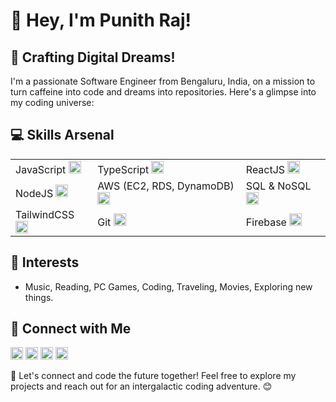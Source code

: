 # 👋 Hey, I'm Punith Raj!

## 🚀 Crafting Digital Dreams!

I'm a passionate Software Engineer from Bengaluru, India, on a mission to turn caffeine into code and dreams into repositories. Here's a glimpse into my coding universe:

## 💻 Skills Arsenal

<table>
  <tr>
    <td>JavaScript <img src="https://simpleicons.org/icons/javascript.svg" width="20"/></td>
    <td>TypeScript <img src="https://simpleicons.org/icons/typescript.svg" width="20"/></td>
    <td>ReactJS <img src="https://simpleicons.org/icons/react.svg" width="20"/></td>
  </tr>
  <tr>
    <td>NodeJS <img src="https://simpleicons.org/icons/nodedotjs.svg" width="20"/></td>
    <td>AWS (EC2, RDS, DynamoDB) <img src="https://simpleicons.org/icons/amazonaws.svg" width="20"/></td>
    <td>SQL & NoSQL <img src="https://simpleicons.org/icons/databricks.svg" width="20"/></td>
  </tr>
  <tr>
    <td>TailwindCSS <img src="https://simpleicons.org/icons/tailwindcss.svg" width="20"/></td>
    <td>Git <img src="https://simpleicons.org/icons/git.svg" width="20"/></td>
    <td>Firebase <img src="https://simpleicons.org/icons/firebase.svg" width="20"/></td>
  </tr>
</table>


## 🌈 Interests

- Music, Reading, PC Games, Coding, Traveling, Movies, Exploring new things.

## 🔗 Connect with Me

[<img src="https://simpleicons.org/icons/linkedin.svg" width="20" height="20"/>](https://www.linkedin.com/in/punith-raj-t)
[<img src="https://simpleicons.org/icons/twitter.svg" width="20" height="20"/>](https://twitter.com/punithrajT21)
[<img src="https://simpleicons.org/icons/github.svg" width="20" height="20"/>](https://github.com/punithraj21)
[<img src="https://simpleicons.org/icons/codepen.svg" width="20" height="20"/>](https://punith.bio.link)


🚀 Let's connect and code the future together! Feel free to explore my projects and reach out for an intergalactic coding adventure. 😊
